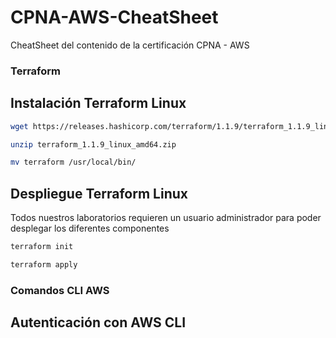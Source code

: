 # CPNA-AWS-CheatSheet
CheatSheet del contenido de la certificación CPNA - AWS
### Terraform
## Instalación Terraform Linux
```bash
wget https://releases.hashicorp.com/terraform/1.1.9/terraform_1.1.9_linux_amd64.zip
```
```bash
unzip terraform_1.1.9_linux_amd64.zip
```
```bash
mv terraform /usr/local/bin/
```
## Despliegue Terraform Linux

Todos nuestros laboratorios requieren un usuario administrador para poder desplegar los diferentes componentes
```bash
terraform init
```
```bash
terraform apply
```

### Comandos CLI AWS

## Autenticación con AWS CLI
